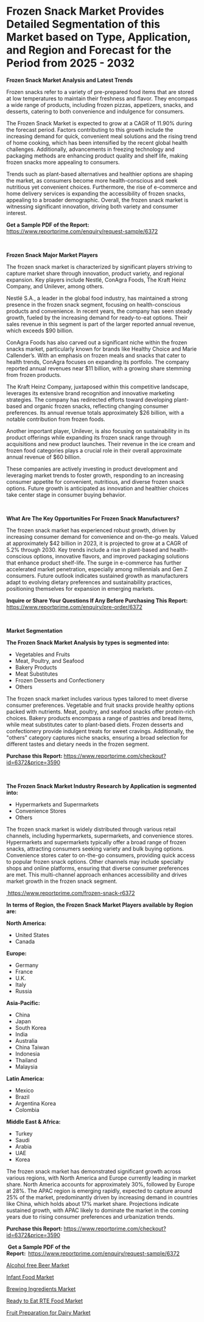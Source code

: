 <p><h1>Frozen Snack Market Provides Detailed Segmentation of this Market based on Type, Application, and Region and Forecast for the Period from 2025 - 2032</h1></p><p><strong>Frozen Snack Market Analysis and Latest Trends</strong></p>
<p><p>Frozen snacks refer to a variety of pre-prepared food items that are stored at low temperatures to maintain their freshness and flavor. They encompass a wide range of products, including frozen pizzas, appetizers, snacks, and desserts, catering to both convenience and indulgence for consumers.</p><p>The Frozen Snack Market is expected to grow at a CAGR of 11.90% during the forecast period. Factors contributing to this growth include the increasing demand for quick, convenient meal solutions and the rising trend of home cooking, which has been intensified by the recent global health challenges. Additionally, advancements in freezing technology and packaging methods are enhancing product quality and shelf life, making frozen snacks more appealing to consumers.</p><p>Trends such as plant-based alternatives and healthier options are shaping the market, as consumers become more health-conscious and seek nutritious yet convenient choices. Furthermore, the rise of e-commerce and home delivery services is expanding the accessibility of frozen snacks, appealing to a broader demographic. Overall, the frozen snack market is witnessing significant innovation, driving both variety and consumer interest.</p></p>
<p><strong>Get a Sample PDF of the Report:&nbsp;</strong> <a href="https://www.reportprime.com/enquiry/request-sample/6372?utm_campaign=1871&utm_medium=2&utm_source=Github&utm_content=ia&utm_term=19032025&utm_id=frozen-snack">https://www.reportprime.com/enquiry/request-sample/6372</a></p>
<p>&nbsp;</p>
<p><strong>Frozen Snack Major Market Players</strong></p>
<p><p>The frozen snack market is characterized by significant players striving to capture market share through innovation, product variety, and regional expansion. Key players include Nestlé, ConAgra Foods, The Kraft Heinz Company, and Unilever, among others.</p><p>Nestlé S.A., a leader in the global food industry, has maintained a strong presence in the frozen snack segment, focusing on health-conscious products and convenience. In recent years, the company has seen steady growth, fueled by the increasing demand for ready-to-eat options. Their sales revenue in this segment is part of the larger reported annual revenue, which exceeds $90 billion.</p><p>ConAgra Foods has also carved out a significant niche within the frozen snacks market, particularly known for brands like Healthy Choice and Marie Callender’s. With an emphasis on frozen meals and snacks that cater to health trends, ConAgra focuses on expanding its portfolio. The company reported annual revenues near $11 billion, with a growing share stemming from frozen products.</p><p>The Kraft Heinz Company, juxtaposed within this competitive landscape, leverages its extensive brand recognition and innovative marketing strategies. The company has redirected efforts toward developing plant-based and organic frozen snacks, reflecting changing consumer preferences. Its annual revenue totals approximately $26 billion, with a notable contribution from frozen foods.</p><p>Another important player, Unilever, is also focusing on sustainability in its product offerings while expanding its frozen snack range through acquisitions and new product launches. Their revenue in the ice cream and frozen food categories plays a crucial role in their overall approximate annual revenue of $60 billion.</p><p>These companies are actively investing in product development and leveraging market trends to foster growth, responding to an increasing consumer appetite for convenient, nutritious, and diverse frozen snack options. Future growth is anticipated as innovation and healthier choices take center stage in consumer buying behavior.</p></p>
<p>&nbsp;</p>
<p><strong>What Are The Key Opportunities For Frozen Snack Manufacturers?</strong></p>
<p><p>The frozen snack market has experienced robust growth, driven by increasing consumer demand for convenience and on-the-go meals. Valued at approximately $42 billion in 2023, it is projected to grow at a CAGR of 5.2% through 2030. Key trends include a rise in plant-based and health-conscious options, innovative flavors, and improved packaging solutions that enhance product shelf-life. The surge in e-commerce has further accelerated market penetration, especially among millennials and Gen Z consumers. Future outlook indicates sustained growth as manufacturers adapt to evolving dietary preferences and sustainability practices, positioning themselves for expansion in emerging markets.</p></p>
<p><strong>Inquire or Share Your Questions If Any Before Purchasing This Report:</strong> <a href="https://www.reportprime.com/enquiry/pre-order/6372?utm_campaign=1871&utm_medium=2&utm_source=Github&utm_content=ia&utm_term=19032025&utm_id=frozen-snack">https://www.reportprime.com/enquiry/pre-order/6372</a></p>
<p>&nbsp;</p>
<p><strong>Market Segmentation</strong></p>
<p><strong>The Frozen Snack Market Analysis by types is segmented into:</strong></p>
<p><ul><li>Vegetables and Fruits</li><li>Meat, Poultry, and Seafood</li><li>Bakery Products</li><li>Meat Substitutes</li><li>Frozen Desserts and Confectionery</li><li>Others</li></ul></p>
<p><p>The frozen snack market includes various types tailored to meet diverse consumer preferences. Vegetable and fruit snacks provide healthy options packed with nutrients. Meat, poultry, and seafood snacks offer protein-rich choices. Bakery products encompass a range of pastries and bread items, while meat substitutes cater to plant-based diets. Frozen desserts and confectionery provide indulgent treats for sweet cravings. Additionally, the "others" category captures niche snacks, ensuring a broad selection for different tastes and dietary needs in the frozen segment.</p></p>
<p><strong>Purchase this Report:&nbsp;</strong><a href="https://www.reportprime.com/checkout?id=6372&price=3590&utm_campaign=1871&utm_medium=2&utm_source=Github&utm_content=ia&utm_term=19032025&utm_id=frozen-snack">https://www.reportprime.com/checkout?id=6372&price=3590</a></p>
<p>&nbsp;</p>
<p><strong>The Frozen Snack Market Industry Research by Application is segmented into:</strong></p>
<p><ul><li>Hypermarkets and Supermarkets</li><li>Convenience Stores</li><li>Others</li></ul></p>
<p><p>The frozen snack market is widely distributed through various retail channels, including hypermarkets, supermarkets, and convenience stores. Hypermarkets and supermarkets typically offer a broad range of frozen snacks, attracting consumers seeking variety and bulk buying options. Convenience stores cater to on-the-go consumers, providing quick access to popular frozen snack options. Other channels may include specialty shops and online platforms, ensuring that diverse consumer preferences are met. This multi-channel approach enhances accessibility and drives market growth in the frozen snack segment.</p></p>
<p><a href="https://www.reportprime.com/frozen-snack-r6372?utm_campaign=1871&utm_medium=2&utm_source=Github&utm_content=ia&utm_term=19032025&utm_id=frozen-snack">&nbsp;https://www.reportprime.com/frozen-snack-r6372</a></p>
<p><strong>In terms of Region, the Frozen Snack Market Players available by Region are:</strong></p>
<p>
    <p> <strong> North America: </strong>
        <ul>
            <li>United States</li>
            <li>Canada</li>
        </ul>
        </p> 
    <p> <strong> Europe: </strong>
        <ul>
            <li>Germany</li>
            <li>France</li>
            <li>U.K.</li>
            <li>Italy</li>
            <li>Russia</li>
        </ul>
        </p> 
    <p> <strong> Asia-Pacific: </strong>
        <ul>
            <li>China</li>
            <li>Japan</li>
            <li>South Korea</li>
            <li>India</li>
            <li>Australia</li>
            <li>China Taiwan</li>
            <li>Indonesia</li>
            <li>Thailand</li>
            <li>Malaysia</li>
        </ul>
        </p> 
    <p> <strong> Latin America: </strong>
        <ul>
            <li>Mexico</li>
            <li>Brazil</li>
            <li>Argentina Korea</li>
            <li>Colombia</li>
        </ul>
        </p> 
    <p> <strong> Middle East & Africa: </strong>
        <ul>
            <li>Turkey</li>
            <li>Saudi</li>
            <li>Arabia</li>
            <li>UAE</li>
            <li>Korea</li>
        </ul>
    </p>
    </p>
<p><p>The frozen snack market has demonstrated significant growth across various regions, with North America and Europe currently leading in market share. North America accounts for approximately 30%, followed by Europe at 28%. The APAC region is emerging rapidly, expected to capture around 25% of the market, predominantly driven by increasing demand in countries like China, which holds about 17% market share. Projections indicate sustained growth, with APAC likely to dominate the market in the coming years due to rising consumer preferences and urbanization trends.</p></p>
<p><strong>Purchase this Report: </strong><a href="https://www.reportprime.com/checkout?id=6372&price=3590&utm_campaign=1871&utm_medium=2&utm_source=Github&utm_content=ia&utm_term=19032025&utm_id=frozen-snack">https://www.reportprime.com/checkout?id=6372&price=3590</a></p>
<p>&nbsp;<strong>Get a Sample PDF of the Report:&nbsp;&nbsp;</strong><a href="https://www.reportprime.com/enquiry/request-sample/6372?utm_campaign=1871&utm_medium=2&utm_source=Github&utm_content=ia&utm_term=19032025&utm_id=frozen-snack">https://www.reportprime.com/enquiry/request-sample/6372</a></p>
<p><strong></strong></p>
<p><p><a href="https://github.com/larotnanonhx/Market-Research-Report-List-1/blob/main/alcohol-free-beer-market.md?utm_campaign=1871&utm_medium=2&utm_source=Github&utm_content=ia&utm_term=19032025&utm_id=frozen-snack">Alcohol free Beer Market</a></p><p><a href="https://github.com/romeoacuffap/Market-Research-Report-List-1/blob/main/infant-food-market.md?utm_campaign=1871&utm_medium=2&utm_source=Github&utm_content=ia&utm_term=19032025&utm_id=frozen-snack">Infant Food Market</a></p><p><a href="https://github.com/borsiflorsfa/Market-Research-Report-List-1/blob/main/brewing-ingredients-market.md?utm_campaign=1871&utm_medium=2&utm_source=Github&utm_content=ia&utm_term=19032025&utm_id=frozen-snack">Brewing Ingredients Market</a></p><p><a href="https://github.com/goreabeeran/Market-Research-Report-List-1/blob/main/ready-to-eat-rte-food-market.md?utm_campaign=1871&utm_medium=2&utm_source=Github&utm_content=ia&utm_term=19032025&utm_id=frozen-snack">Ready to Eat RTE Food Market</a></p><p><a href="https://github.com/kelttnandan9/Market-Research-Report-List-1/blob/main/fruit-preparation-for-dairy-market.md?utm_campaign=1871&utm_medium=2&utm_source=Github&utm_content=ia&utm_term=19032025&utm_id=frozen-snack">Fruit Preparation for Dairy Market</a></p></p>